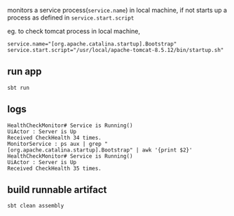 
monitors a service process(`service.name`) in local machine, 
if not starts up a process as defined in `service.start.script`

eg. to check tomcat process in local machine,

```
service.name="[org.apache.catalina.startup].Bootstrap"                                                                                 
service.start.script="/usr/local/apache-tomcat-8.5.12/bin/startup.sh"
```

run app
-------

```
sbt run
```

logs
----

```
HealthCheckMonitor# Service is Running()
UiActor : Server is Up
Received CheckHealth 34 times.
MonitorService : ps aux | grep "[org.apache.catalina.startup].Bootstrap" | awk '{print $2}'
HealthCheckMonitor# Service is Running()
UiActor : Server is Up
Received CheckHealth 35 times.
```

build runnable artifact
-----------------------

```
sbt clean assembly
```
